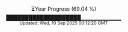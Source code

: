 <p align="center">
⏳Year Progress (69.04 %)<br>
████████████████████▁▁▁▁▁▁▁▁▁▁ <br>
<sub>Updated: Wed, 10 Sep 2025 00:12:20 GMT</sub>
</p>

